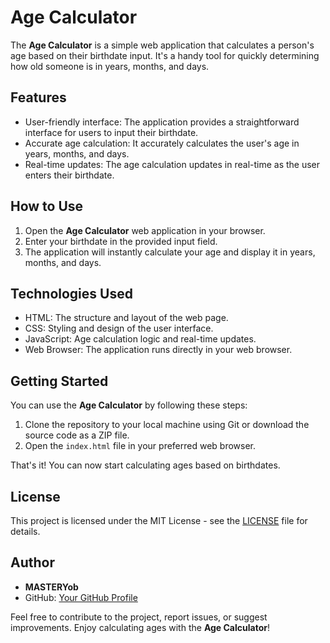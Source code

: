 # Age Calculator
The **Age Calculator** is a simple web application that calculates a person's age based on their birthdate input. It's a handy tool for quickly determining how old someone is in years, months, and days.

## Features
- User-friendly interface: The application provides a straightforward interface for users to input their birthdate.
- Accurate age calculation: It accurately calculates the user's age in years, months, and days.
- Real-time updates: The age calculation updates in real-time as the user enters their birthdate.

## How to Use
1. Open the **Age Calculator** web application in your browser.
2. Enter your birthdate in the provided input field.
3. The application will instantly calculate your age and display it in years, months, and days.

## Technologies Used
- HTML: The structure and layout of the web page.
- CSS: Styling and design of the user interface.
- JavaScript: Age calculation logic and real-time updates.
- Web Browser: The application runs directly in your web browser.

## Getting Started
You can use the **Age Calculator** by following these steps:

1. Clone the repository to your local machine using Git or download the source code as a ZIP file.
2. Open the `index.html` file in your preferred web browser.

That's it! You can now start calculating ages based on birthdates.

## License

This project is licensed under the MIT License - see the [LICENSE](LICENSE) file for details.

## Author
- **MASTERYob**
- GitHub: [Your GitHub Profile](https://github.com/YawBoah)

Feel free to contribute to the project, report issues, or suggest improvements. Enjoy calculating ages with the **Age Calculator**!
